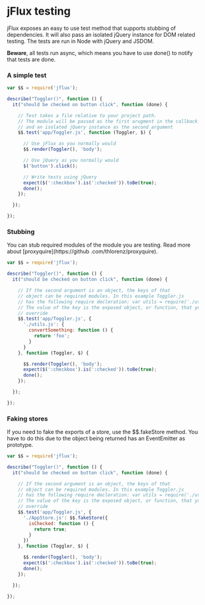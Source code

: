 # jFlux testing

jFlux exposes an easy to use test method that supports stubbing of dependencies. It will also pass an isolated jQuery
 instance for DOM related testing. The tests are run in Node with jQuery and JSDOM.

**Beware**, all tests run async, which means you have to use done() to notify that tests are done.

### A simple test
```javascript
var $$ = require('jflux');

describe("Toggler()", function () {
  it("should be checked on button click", function (done) {

    // Test takes a file relative to your project path.
    // The module will be passed as the first arugment in the callback
    // and an isolated jQuery instance as the second argument
    $$.test('app/Toggler.js', function (Toggler, $) {

      // Use jFlux as you normally would
      $$.render(Toggler(), 'body');

      // Use jQuery as you normally would
      $('button').click();

      // Write tests using jQuery
      expect($(':checkbox').is(':checked')).toBe(true);
      done();
    });

  });

});
```

### Stubbing
You can stub required modules of the module you are testing. Read more about [proxyquire](https://github
.com/thlorenz/proxyquire).
```javascript
var $$ = require('jflux');

describe("Toggler()", function () {
  it("should be checked on button click", function (done) {

    // If the second argument is an object, the keys of that
    // object can be required modules. In this example Toggler.js
    // has the following require decleration: var utils = require('./utils.js');
    // The value of the key is the exposed object, or function, that you can
    // override
    $$.test('app/Toggler.js', {
      './utils.js': {
        convertSomething: function () {
          return 'foo';
        }
      }
    }, function (Toggler, $) {

      $$.render(Toggler(), 'body');
      expect($(':checkbox').is(':checked')).toBe(true);
      done();
    });

  });

});
```

### Faking stores
If you need to fake the exports of a store, use the $$.fakeStore method. You have to do this due
to the object being returned has an EventEmitter as prototype.
```javascript
var $$ = require('jflux');

describe("Toggler()", function () {
  it("should be checked on button click", function (done) {

    // If the second argument is an object, the keys of that
    // object can be required modules. In this example Toggler.js
    // has the following require decleration: var utils = require('./utils.js');
    // The value of the key is the exposed object, or function, that you can
    // override
    $$.test('app/Toggler.js', {
      './AppStore.js': $$.fakeStore({
        isChecked: function () {
          return true;
        }
      })
    }, function (Toggler, $) {

      $$.render(Toggler(), 'body');
      expect($(':checkbox').is(':checked')).toBe(true);
      done();
    });

  });

});
```
